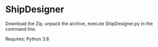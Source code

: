 # ShipDesigner

Download the Zip, unpack the archive, execute ShipDesigner.py in the command line.

Requires: Python 3.8
